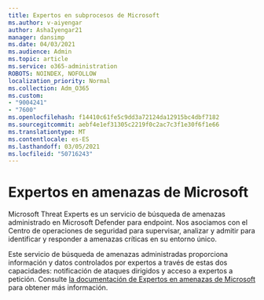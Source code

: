 ```yaml
---
title: Expertos en subprocesos de Microsoft
ms.author: v-aiyengar
author: AshaIyengar21
manager: dansimp
ms.date: 04/03/2021
ms.audience: Admin
ms.topic: article
ms.service: o365-administration
ROBOTS: NOINDEX, NOFOLLOW
localization_priority: Normal
ms.collection: Adm_O365
ms.custom:
- "9004241"
- "7600"
ms.openlocfilehash: f14410c61fe5c9dd3a72124da12915bc4dbf7182
ms.sourcegitcommit: aebf4e1ef31305c2219f0c2ac7c3f1e30f6f1e66
ms.translationtype: MT
ms.contentlocale: es-ES
ms.lasthandoff: 03/05/2021
ms.locfileid: "50716243"
---
```

# <a name="microsoft-threat-experts"></a>Expertos en amenazas de Microsoft

Microsoft Threat Experts es un servicio de búsqueda de amenazas administrado en Microsoft Defender para endpoint.  Nos asociamos con el Centro de operaciones de seguridad para supervisar, analizar y admitir para identificar y responder a amenazas críticas en su entorno único.

Este servicio de búsqueda de amenazas administradas proporciona información y datos controlados por expertos a través de estas dos capacidades: notificación de ataques dirigidos y acceso a expertos a petición. Consulte [la documentación de Expertos en amenazas de Microsoft](https://docs.microsoft.com/windows/security/threat-protection/microsoft-defender-atp/microsoft-threat-experts) para obtener más información.
